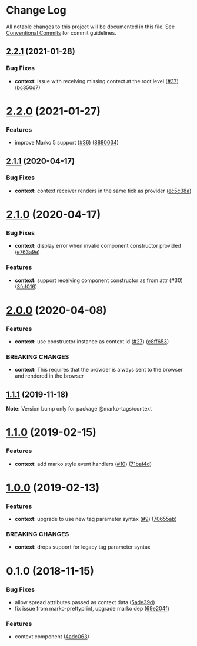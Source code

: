 # Change Log

All notable changes to this project will be documented in this file.
See [Conventional Commits](https://conventionalcommits.org) for commit guidelines.

## [2.2.1](https://github.com/marko-js/tags/compare/@marko-tags/context@2.2.0...@marko-tags/context@2.2.1) (2021-01-28)


### Bug Fixes

* **context:** issue with receiving missing context at the root level ([#37](https://github.com/marko-js/tags/issues/37)) ([bc350d7](https://github.com/marko-js/tags/commit/bc350d748b685016c7785a067f31d8f813a8755d))





# [2.2.0](https://github.com/marko-js/tags/compare/@marko-tags/context@2.1.1...@marko-tags/context@2.2.0) (2021-01-27)


### Features

* improve Marko 5 support ([#36](https://github.com/marko-js/tags/issues/36)) ([8880034](https://github.com/marko-js/tags/commit/88800342922709b88930863a864869c711386c3c))





## [2.1.1](https://github.com/marko-js/tags/compare/@marko-tags/context@2.1.0...@marko-tags/context@2.1.1) (2020-04-17)


### Bug Fixes

* **context:** context receiver renders in the same tick as provider ([ec5c38a](https://github.com/marko-js/tags/commit/ec5c38a2c1ddc2331fb87c7ba836d8a8eba7ee3f))





# [2.1.0](https://github.com/marko-js/tags/compare/@marko-tags/context@2.0.0...@marko-tags/context@2.1.0) (2020-04-17)


### Bug Fixes

* **context:** display error when invalid component constructor provided ([e763a9e](https://github.com/marko-js/tags/commit/e763a9ee86a8923aa5244f9313c9b45ac32bf14a))


### Features

* **context:** support receiving component constructor as from attr ([#30](https://github.com/marko-js/tags/issues/30)) ([3fcf016](https://github.com/marko-js/tags/commit/3fcf0169a02227d7cbc4ca6a7751190284879ea0))





# [2.0.0](https://github.com/marko-js/tags/compare/@marko-tags/context@1.1.1...@marko-tags/context@2.0.0) (2020-04-08)


### Features

* **context:** use constructor instance as context id ([#27](https://github.com/marko-js/tags/issues/27)) ([c8ff653](https://github.com/marko-js/tags/commit/c8ff653c372eaa9b976f00cfa41f421d3e4315d6))


### BREAKING CHANGES

* **context:** This requires that the provider is always sent to the browser and rendered in the browser





## [1.1.1](https://github.com/marko-js/tags/compare/@marko-tags/context@1.1.0...@marko-tags/context@1.1.1) (2019-11-18)

**Note:** Version bump only for package @marko-tags/context





# [1.1.0](https://github.com/marko-js/tags/compare/@marko-tags/context@1.0.0...@marko-tags/context@1.1.0) (2019-02-15)


### Features

* **context:** add marko style event handlers ([#10](https://github.com/marko-js/tags/issues/10)) ([71baf4d](https://github.com/marko-js/tags/commit/71baf4d))





# [1.0.0](https://github.com/marko-js/tags/compare/@marko-tags/context@0.1.0...@marko-tags/context@1.0.0) (2019-02-13)


### Features

* **context:** upgrade to use new tag parameter syntax ([#9](https://github.com/marko-js/tags/issues/9)) ([70655ab](https://github.com/marko-js/tags/commit/70655ab))


### BREAKING CHANGES

* **context:** drops support for legacy tag parameter syntax





# 0.1.0 (2018-11-15)


### Bug Fixes

* allow spread attributes passed as context data ([5ade39d](https://github.com/marko-js/tags/commit/5ade39d))
* fix issue from marko-prettyprint, upgrade marko dep ([69e204f](https://github.com/marko-js/tags/commit/69e204f))


### Features

* context component ([4adc063](https://github.com/marko-js/tags/commit/4adc063))
